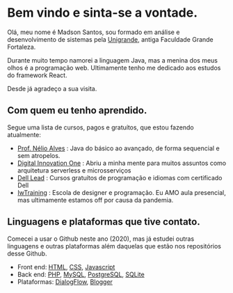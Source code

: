 # Bem vindo e sinta-se a vontade. 

Olá, meu nome é Madson Santos, sou formado em análise e desenvolvimento de sistemas pela [Unigrande](http://unigrande.edu.br/ "Unigrande"), antiga Faculdade Grande Fortaleza.

Durante muito tempo namorei a linguagem Java, mas a menina dos meus olhos é a programação web. Ultimamente tenho me dedicado aos estudos do framework React.

Desde já agradeço a sua visita.

## Com quem eu tenho aprendido.
Segue uma lista de cursos, pagos e gratuítos, que estou fazendo atualmente:

- [Prof. Nélio Alves](https://www.udemy.com/user/nelio-alves/ "Prof. Nélio Alves") :
Java do básico ao avançado, de forma sequencial e sem atropelos.
- [Digital Innovation One](https://digitalinnovation.one/bootcamps/backend-developer-carrefour "Digital Innovation One") :
Abriu a minha mente para muitos assuntos como arquitetura serverless e microsserviços
- [Dell Lead](http://leadfortaleza.com.br/dal/nossos-cursos/ "Dell Lead") :
Cursos gratuítos de programação e idiomas com certificado Dell
- [IwTraining](https://www.iwtraining.com.br/ "IwTraining") :
Escola de designer e programação. Eu AMO aula presencial, mas ultimamente estamos off por causa da pandemia.

## Linguagens e plataformas que tive contato.
Comecei a usar o Github neste ano (2020), mas já estudei outras linguagens e outras plataformas além daquelas que estão nos repositórios desse Github.

- Front end: [HTML](https://www.w3schools.com/html/ "HTML"), [CSS](https://www.w3schools.com/css/ "CSS"), [Javascript](https://www.w3schools.com/js/default.asp "Javascript")
- Back end: [PHP](https://www.w3schools.com/php/DEFAULT.asp "PHP"), [MySQL](https://www.mysql.com/ "MySQL"), [PostgreSQL](https://www.postgresql.org/ "PostgreSQL"), [SQLite](https://www.sqlite.org/index.html "SQLite")
- Plataformas: [DialogFlow](https://dialogflow.cloud.google.com/ "DialogFlow"), [Blogger](www.blogger.com "Blogger")

<!--
**MadsonSantosCe/MadsonSantosCe** is a ✨ _special_ ✨ repository because its `README.md` (this file) appears on your GitHub profile.

Here are some ideas to get you started:

- 🔭 I’m currently working on ...
- 🌱 I’m currently learning ...
- 👯 I’m looking to collaborate on ...
- 🤔 I’m looking for help with ...
- 💬 Ask me about ...
- 📫 How to reach me: ...
- 😄 Pronouns: ...
- ⚡ Fun fact: ...
-->
